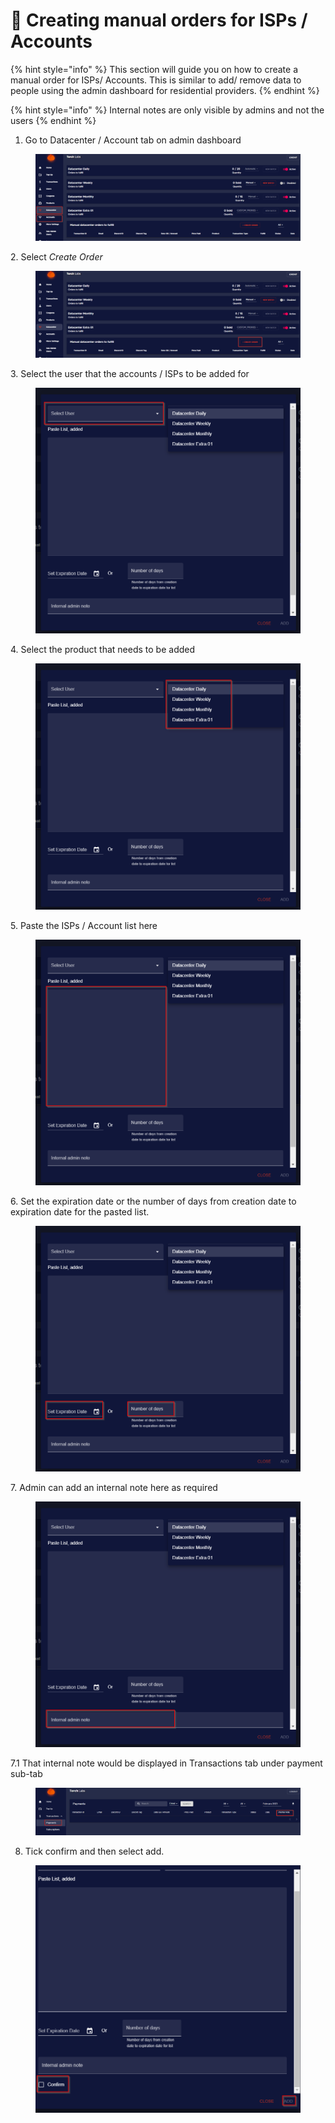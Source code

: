 # 📂 Creating manual orders for ISPs / Accounts

{% hint style="info" %}
This section will guide you on how to create a manual order for ISPs/ Accounts. This is similar to add/ remove data to people using the admin dashboard for residential providers.
{% endhint %}

{% hint style="info" %}
Internal notes are only visible by admins and not the users
{% endhint %}

1. Go to Datacenter / Account tab on admin dashboard

<figure><img src="../.gitbook/assets/1 (5).png" alt=""><figcaption></figcaption></figure>

2\. Select _Create Order_

<figure><img src="../.gitbook/assets/2 (5).png" alt=""><figcaption></figcaption></figure>

3\. Select the user that the accounts / ISPs to be added for

<figure><img src="../.gitbook/assets/a (1).png" alt=""><figcaption></figcaption></figure>

4\. Select the product that needs to be added

<figure><img src="../.gitbook/assets/b.png" alt=""><figcaption></figcaption></figure>

5\. Paste the ISPs / Account list here

<figure><img src="../.gitbook/assets/c.png" alt=""><figcaption></figcaption></figure>

6\. Set the expiration date or the number of days from creation date to expiration date for the pasted list.

<figure><img src="../.gitbook/assets/d (1).png" alt=""><figcaption></figcaption></figure>

7\. Admin can add an internal note here as required

<figure><img src="../.gitbook/assets/e.png" alt=""><figcaption></figcaption></figure>

7.1 That internal note would be displayed in Transactions tab under payment sub-tab

<figure><img src="../.gitbook/assets/3 (1).png" alt=""><figcaption></figcaption></figure>

8. Tick confirm and then select add.

<figure><img src="../.gitbook/assets/f.png" alt=""><figcaption></figcaption></figure>


